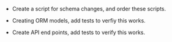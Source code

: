 

- Create a script for schema changes, and order these scripts.

- Creating ORM models, add tests to verfiy this works.

- Create API end points, add tests to verify this works.

 
